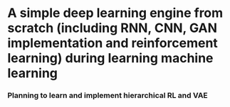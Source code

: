 # A simple deep learning engine from scratch (including RNN, CNN, GAN implementation and reinforcement learning) during learning machine learning
### Planning to learn and implement hierarchical RL and VAE
